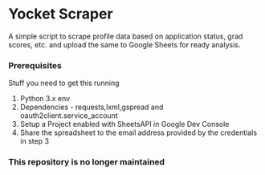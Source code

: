 # Yocket Scraper
A simple script to scrape profile data based on application status, grad scores, etc. and upload the same to Google Sheets for ready analysis.

### Prerequisites

Stuff you need to get this running

1) Python 3.x env
2) Dependencies - requests,lxml,gspread and oauth2client.service_account
3) Setup a Project enabled with SheetsAPI in Google Dev Console
4) Share the spreadsheet to the email address provided by the credentials in step 3


### This repository is no longer maintained
